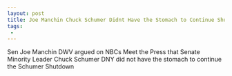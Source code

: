 ```yaml
---
layout: post
title: Joe Manchin Chuck Schumer Didnt Have the Stomach to Continue Shutdown
tags:
 -
---
```

Sen Joe Manchin DWV argued on NBCs Meet the Press that Senate Minority Leader Chuck Schumer DNY did not have the stomach to continue the Schumer Shutdown
